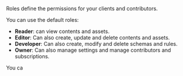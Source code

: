 Roles define the permissions for your clients and contributors.

You can use the default roles:

* **Reader**: can view contents and assets.
* **Editor**: Can also create, update and delete contents and assets.
* **Developer**: Can also create, modify and delete schemas and rules.
* **Owner**: Can also manage settings and manage contributors and subscriptions.

You ca 
